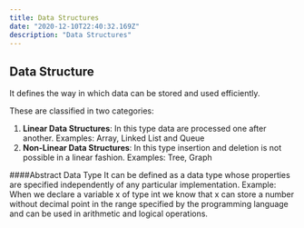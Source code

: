 ```yaml
---
title: Data Structures
date: "2020-12-10T22:40:32.169Z"
description: "Data Structures"
---
```


## Data Structure

It defines the way in which data can be stored and used efficiently.

These are classified in two categories:

1. **Linear Data Structures**: In this type data are processed one after another.
   Examples: Array, Linked List and Queue
2. **Non-Linear Data Structures**: In this type insertion and deletion is not possible in a linear fashion.
   Examples: Tree, Graph

####Abstract Data Type
It can be defined as a data type whose properties are specified independently of any particular implementation.
Example: When we declare a variable x of type int we know that x can store a number without decimal point in the range specified by the programming language and can be used in arithmetic and logical operations.
